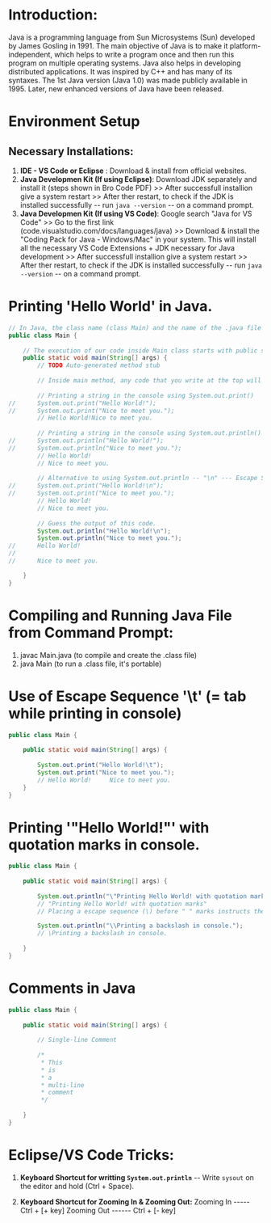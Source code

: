 # Introduction:

Java is a programming language from Sun Microsystems (Sun) developed by James Gosling in 1991. The main objective of Java is to make it platform-independent, which helps to write a program once and then run this program on multiple operating systems. Java also helps in developing distributed applications. It was inspired by C++ and has many of its syntaxes. The 1st Java version (Java 1.0) was made publicly available in 1995. Later, new enhanced versions of Java have been released.

# Environment Setup

## Necessary Installations:

1. **IDE - VS Code or Eclipse** : Download & install from official websites.
1. **Java Developmen Kit (If using Eclipse)**: Download JDK separately and install it (steps shown in Bro Code PDF) >> After successfull installion give a system restart >> After ther restart, to check if the JDK is installed successfully -- run `java --version` -- on a command prompt.
1. **Java Developmen Kit (If using VS Code)**: Google search "Java for VS Code" >> Go to the first link (code.visualstudio.com/docs/languages/java) >> Download & install the "Coding Pack for Java - Windows/Mac" in your system. This will install all the necessary VS Code Extensions + JDK necessary for Java development >> After successfull installion give a system restart >> After ther restart, to check if the JDK is installed successfully -- run `java --version` -- on a command prompt.


# Printing 'Hello World' in Java.

```java
// In Java, the class name (class Main) and the name of the .java file (Main.java) have to be same.
public class Main {
	
	// The execution of our code inside Main class starts with public static void main(String[] args) method.
	public static void main(String[] args) {
		// TODO Auto-generated method stub
		
		// Inside main method, any code that you write at the top will get executed first.
		
		// Printing a string in the console using System.out.print()
// 		System.out.print("Hello World!");
// 		System.out.print("Nice to meet you.");
		// Hello World!Nice to meet you.
		
		// Printing a string in the console using System.out.println()
//		System.out.println("Hello World!");
//		System.out.println("Nice to meet you.");
		// Hello World!
		// Nice to meet you.
		
		// Alternative to using System.out.println -- "\n" --- Escape Sequence Character.
//		System.out.print("Hello World!\n");
//		System.out.print("Nice to meet you.");
		// Hello World!
		// Nice to meet you.
		
		// Guess the output of this code.
		System.out.println("Hello World!\n");
		System.out.println("Nice to meet you.");
//		Hello World!
//
//		Nice to meet you.

	}
}
```

# Compiling and Running Java File from Command Prompt:

1. javac Main.java (to compile and create the .class file)
1. java Main (to run a .class file, it's portable)


# Use of Escape Sequence '\t' (= tab while printing in console)

```java
public class Main {
	
	public static void main(String[] args) {
		
 		System.out.print("Hello World!\t");
 		System.out.print("Nice to meet you.");
 		// Hello World!     Nice to meet you.
	}
}
```

# Printing '"Hello World!"' with quotation marks in console.

```java
public class Main {
	
	public static void main(String[] args) {
		
 		System.out.println("\"Printing Hello World! with quotation marks\"");
        // "Printing Hello World! with quotation marks"
        // Placing a escape sequence (\) before " " marks instructs the Java compiler to consider the following " " marks as string values.

        System.out.println("\\Printing a backslash in console.");
        // \Printing a backslash in console.
 		
	}
}
```

# Comments in Java

```java
public class Main {
	
	public static void main(String[] args) {
		
		// Single-line Comment
		
		/* 
		 * This 
		 * is
		 * a
		 * multi-line
		 * comment
		 */
 		
	}
}
```

# Eclipse/VS Code Tricks: 

1. **Keyboard Shortcut for writting `System.out.println`** -- Write `sysout` on the editor and hold (Ctrl + Space).

2. **Keyboard Shortcut for Zooming In & Zooming Out:**
		Zooming In ----- Ctrl + [+ key] 
		Zooming Out ------ Ctrl + [- key]

